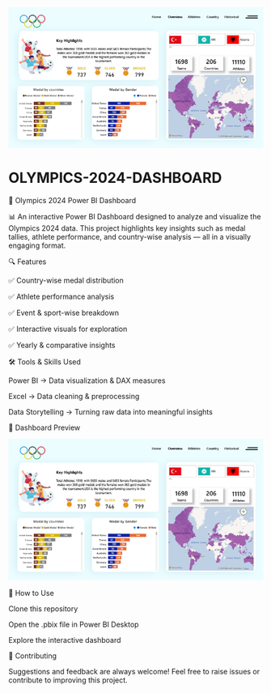 ![Olympics 2024 Dashboard](https://github.com/harmanpreet07/OLYMPICS-2024-DASHBOARD/blob/main/overview.png?raw=true)



# OLYMPICS-2024-DASHBOARD


🏅 Olympics 2024 Power BI Dashboard

📊 An interactive Power BI Dashboard designed to analyze and visualize the Olympics 2024 data.
This project highlights key insights such as medal tallies, athlete performance, and country-wise analysis — all in a visually engaging format.

🔍 Features

✅ Country-wise medal distribution

✅ Athlete performance analysis

✅ Event & sport-wise breakdown

✅ Interactive visuals for exploration

✅ Yearly & comparative insights

🛠 Tools & Skills Used

Power BI → Data visualization & DAX measures

Excel → Data cleaning & preprocessing

Data Storytelling → Turning raw data into meaningful insights

📸 Dashboard Preview

![Olympics 2024 Dashboard](https://github.com/harmanpreet07/OLYMPICS-2024-DASHBOARD/blob/main/overview.png?raw=true)


🚀 How to Use

Clone this repository

Open the .pbix file in Power BI Desktop

Explore the interactive dashboard

🤝 Contributing

Suggestions and feedback are always welcome! Feel free to raise issues or contribute to improving this project.
